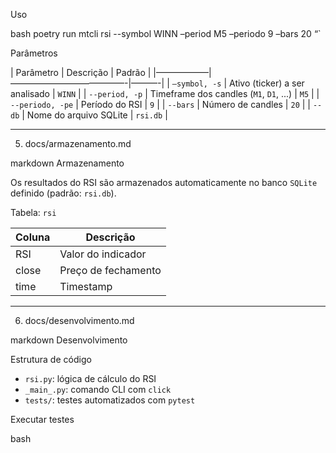 Uso

bash
poetry run mtcli rsi --symbol WINN –period M5 –periodo 9 –bars 20
“`

Parâmetros

| Parâmetro       | Descrição                            | Padrão   |
|——————|—————————————-|———-|
| `–symbol, -s`   | Ativo (ticker) a ser analisado         | `WINN`  |
| `--period, -p`   | Timeframe dos candles (`M1`, `D1`, ...) | `M5`     |
| `--periodo, -pe` | Período do RSI                         | `9`      |
| `--bars`         | Número de candles                      | `20`     |
| `--db`           | Nome do arquivo SQLite                 | `rsi.db` |


---

5. docs/armazenamento.md

markdown
Armazenamento

Os resultados do RSI são armazenados automaticamente no banco `SQLite` definido (padrão: `rsi.db`).

Tabela: `rsi`

| Coluna | Descrição           |
|--------|---------------------|
| RSI    | Valor do indicador  |
| close  | Preço de fechamento |
| time   | Timestamp            |


---

6. docs/desenvolvimento.md

markdown
Desenvolvimento

Estrutura de código

- `rsi.py`: lógica de cálculo do RSI
- `_main_.py`: comando CLI com `click`
- `tests/`: testes automatizados com `pytest`

Executar testes

bash
